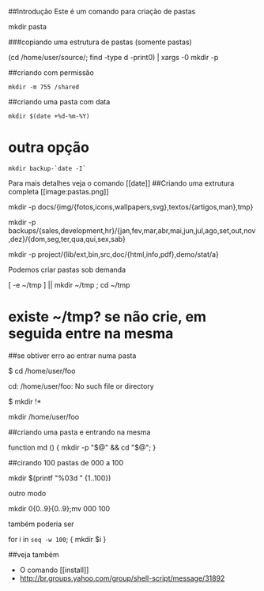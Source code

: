 ##Introdução
Este é um comando para criação de pastas

  mkdir pasta

###copiando uma estrutura de pastas (somente pastas) 

(cd /home/user/source/; find -type d -print0) | xargs -0 mkdir -p

##criando com permissão

    mkdir -m 755 /shared

##criando uma pasta com data

    mkdir $(date +%d-%m-%Y)

# outra opção

    mkdir backup-`date -I`

Para mais detalhes veja o comando [[date]]
##Criando uma extrutura completa
[[image:pastas.png]]


  mkdir -p docs/{img/{fotos,icons,wallpapers,svg},textos/{artigos,man},tmp}

mkdir -p backups/{sales,development,hr}/{jan,fev,mar,abr,mai,jun,jul,ago,set,out,nov,dez}/{dom,seg,ter,qua,qui,sex,sab}



  mkdir -p project/{lib/ext,bin,src,doc/{html,info,pdf},demo/stat/a}


Podemos criar pastas sob demanda

  [ -e ~/tmp ] || mkdir ~/tmp ; cd ~/tmp
  # existe ~/tmp? se não crie, em seguida entre na mesma


##se obtiver erro ao entrar numa pasta

$ cd /home/user/foo

cd: /home/user/foo: No such file or directory

$ mkdir !*

mkdir /home/user/foo


##criando uma pasta e entrando na mesma

function md () { mkdir -p "$@" && cd "$@"; }

##cirando 100 pastas de 000 a 100

mkdir $(printf "%03d " {1..100})

outro modo

mkdir 0{0..9}{0..9};mv 000 100

também poderia ser

for i in `seq -w 100`; {
   mkdir $i
}

##veja também
* O comando [[install]]
* http://br.groups.yahoo.com/group/shell-script/message/31892